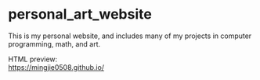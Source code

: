 # personal_art_website
This is my personal website, and includes many of my projects in computer programming, math, and art.</br>

HTML preview:</br>
https://mingjie0508.github.io/
